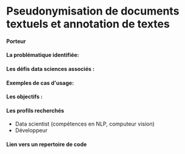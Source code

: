 # Pseudonymisation de documents textuels et annotation de textes 


#### Porteur 


#### La problématique identifiée:

#### Les défis data sciences associés :

#### Exemples de cas d'usage: 

#### Les objectifs : 


#### Les profils recherchés
* Data scientist (compétences en NLP, computeur vision)
* Développeur 

#### Lien vers un repertoire de code 